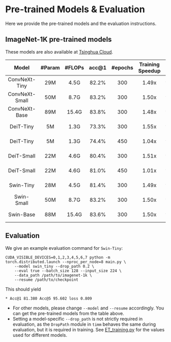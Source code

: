 # Pre-trained Models & Evaluation

Here we provide the pre-trained models and the evaluation instructions.


## ImageNet-1K pre-trained models

These models are also available at [Tsinghua Cloud](https://cloud.tsinghua.edu.cn/d/d214a1f392684840834b/).

| Model | #Param |  #FLOPs | acc@1 | #epochs | Training Speedup | link |
|:---:|:---:|:---:|:---:| :---:| :---:| :---:|
| ConvNeXt-Tiny  | 29M | 4.5G  | 82.2% | 300 | 1.49x | [Google Drive](https://drive.google.com/file/d/15FjPFICnhzq7eeNB-_y7ROLfzHMGAN05/view?usp=sharing) |
| ConvNeXt-Small | 50M | 8.7G  | 83.2% | 300  | 1.50x | [Google Drive](https://drive.google.com/file/d/13r0hUXDihEghi2_sM9vx3Nyqz0np6lBL/view?usp=sharing) |
| ConvNeXt-Base  | 89M | 15.4G | 83.8% | 300  | 1.48x | [Google Drive](https://drive.google.com/file/d/1LcM4rRFWsLIMbopA3UkmW12dIrdE0Adi/view?usp=sharing) |
| DeiT-Tiny     | 5M | 1.3G  | 73.3% | 300  | 1.55x | [Google Drive](https://drive.google.com/file/d/1hbzSIcHyDBaydlAIjgkJE7Bgua-YTsYO/view?usp=sharing) |
| DeiT-Tiny     | 5M | 1.3G  | 74.4% | 450  | 1.04x | [Google Drive](https://drive.google.com/file/d/16jRohjEM4eK8W1mxrUy4Pd5WZMNaqQ0B/view?usp=sharing) |
| DeiT-Small     | 22M | 4.6G  | 80.4% | 300  | 1.51x | [Google Drive](https://drive.google.com/file/d/1WB3MgIvnsPrrFXglIHvNck3ohYzxbdd5/view?usp=sharing) |
| DeiT-Small     | 22M | 4.6G  | 81.0% | 450  | 1.01x | [Google Drive](https://drive.google.com/file/d/1ro_KGEoP10d-QIVoIb7Dacnn47i8NPM3/view?usp=sharing) |
| Swin-Tiny      | 28M | 4.5G  | 81.4% | 300  | 1.49x | [Google Drive](https://drive.google.com/file/d/13bCG-1E5YnfVm8goFKBRFedYwAyUjZwB/view?usp=sharing) |
| Swin-Small     | 50M | 8.7G  | 83.2% | 300  | 1.50x | [Google Drive](https://drive.google.com/file/d/1XbA8hhTKT1BfB1NhsiHTfXZFoq59MTWj/view?usp=sharing) |
| Swin-Base      | 88M | 15.4G | 83.6% | 300  | 1.50x | [Google Drive](https://drive.google.com/file/d/1Hq1IVcnpKI3PvjyYOY7Ik05vHOIul34Y/view?usp=sharing) |



## Evaluation
We give an example evaluation command for `Swin-Tiny`:
```
CUDA_VISIBLE_DEVICES=0,1,2,3,4,5,6,7 python -m torch.distributed.launch --nproc_per_node=8 main.py \
    --model swin_tiny --drop_path 0.2 \
    --eval true --batch_size 128 --input_size 224 \
    --data_path /path/to/imagenet-1k \
    --resume /path/to/checkpoint
```

This should yield 
```
* Acc@1 81.380 Acc@5 95.602 loss 0.809
```

- For other models, please change `--model` and `--resume` accordingly. You can get the pre-trained models from the table above. 
- Setting a model-specific `--drop_path` is not strictly required in evaluation, as the `DropPath` module in `timm` behaves the same during evaluation, but it is required in training. See [ET_training.py](ET_training.py) for the values used for different models.
